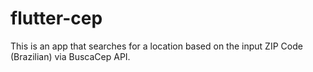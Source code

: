 # flutter-cep

This is an app that searches for a location based on the input ZIP Code (Brazilian) via BuscaCep API.
